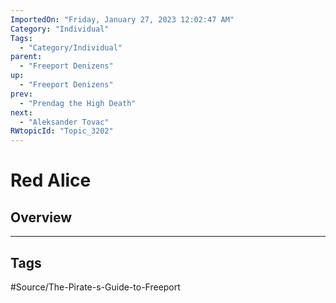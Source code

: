 ```yaml
---
ImportedOn: "Friday, January 27, 2023 12:02:47 AM"
Category: "Individual"
Tags:
  - "Category/Individual"
parent:
  - "Freeport Denizens"
up:
  - "Freeport Denizens"
prev:
  - "Prendag the High Death"
next:
  - "Aleksander Tovac"
RWtopicId: "Topic_3202"
---
```

# Red Alice
## Overview

---
## Tags
#Source/The-Pirate-s-Guide-to-Freeport

